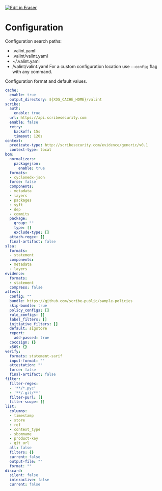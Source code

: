 <p><a target="_blank" href="https://app.eraser.io/workspace/yvdFseGi0lWnOEWL3dV6" id="edit-in-eraser-github-link"><img alt="Edit in Eraser" src="https://firebasestorage.googleapis.com/v0/b/second-petal-295822.appspot.com/o/images%2Fgithub%2FOpen%20in%20Eraser.svg?alt=media&amp;token=968381c8-a7e7-472a-8ed6-4a6626da5501"></a></p>

# Configuration
Configuration search paths:

- .valint.yaml
- .valint/valint.yaml
- ~/.valint.yaml
- <k>/valint/valint.yaml
For a custom configuration location use `--config` flag with any command.

Configuration format and default values.

```yaml
cache:
  enable: true
  output_directory: ${XDG_CACHE_HOME}/valint
scribe:
  auth:
    enable: true
  url: https://api.scribesecurity.com
  enable: false
  retry:
    backoff: 15s
    timeout: 120s
context:
  predicate-type: http://scribesecurity.com/evidence/generic/v0.1
  context-type: local
bom:
  normalizers:
    packagejson:
      enable: true
  formats:
  - cyclonedx-json
  force: false
  components:
  - metadata
  - layers
  - packages
  - syft
  - dep
  - commits
  package:
    group: ""
    type: []
    exclude-type: []
  attach-regex: []
  final-artifact: false
slsa:
  formats:
  - statement
  components:
  - metadata
  - layers
evidence:
  formats:
  - statement
  compress: false
attest:
  config: ""
  bundle: https://github.com/scribe-public/sample-policies
  skip-bundle: true
  policy_configs: []
  rule_configs: []
  label_filters: []
  initiative_filters: []
  default: sigstore
  report:
    add-passed: true
  cocosign: {}
  x509: {}
verify:
  formats: statement-sarif
  input-format: ""
  attestation: ""
  force: false
  final-artifact: false
filter:
  filter-regex:
  - '**/*.pyc'
  - '**/.git/**'
  filter-purl: []
  filter-scope: []
list:
  columns:
  - timestamp
  - store
  - ref
  - context_type
  - sbomname
  - product-key
  - git_url
  all: false
  filters: {}
  current: false
  output-file: ""
  format: ""
discard:
  silent: false
  interactive: false
  current: false
```




<!--- Eraser file: https://app.eraser.io/workspace/yvdFseGi0lWnOEWL3dV6 --->